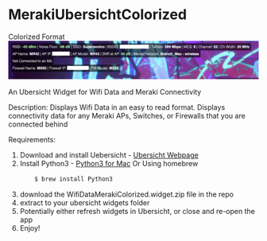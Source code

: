 # MerakiUbersichtColorized

Colorized Format
![Example](/Example.png)

An Ubersicht Widget for Wifi Data and Meraki Connectivity

Description: Displays Wifi Data in an easy to read format.
Displays connectivity data for any Meraki APs, Switches, or Firewalls that you are connected behind

Requirements:
1. Download and install Uebersicht - [Ubersicht Webpage](http://tracesof.net/uebersicht/)
2. Install Python3 - [Python3 for Mac](https://www.python.org/downloads/mac-osx/)
     Or Using homebrew
    ```sh
        $ brew install Python3
    ```
3. download the WifiDataMerakiColorized.widget.zip file in the repo
4. extract to your ubersicht widgets folder
5. Potentially either refresh widgets in Ubersicht, or close and re-open the app
6. Enjoy!
